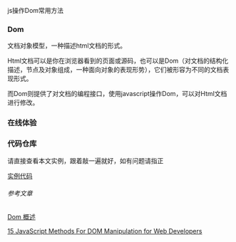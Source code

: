 js操作Dom常用方法

### Dom
文档对象模型，一种描述html文档的形式。

Html文档可以是你在浏览器看到的页面或源码，也可以是Dom（对文档的结构化描述，节点及对象组成，一种面向对象的表现形势），它们被形容为不同的文档表现形式。

而Dom则提供了对文档的编程接口，使用javascript操作Dom，可以对Html文档进行修改。

### 在线体验
<dom/>

### 代码仓库
请直接查看本文实例，跟着敲一遍就好，如有问题请指正

<a href="https://github.com/susan007/my-blog/blob/master/demo/dom.html">实例代码</a>

###### 参考文章
<a href="https://developer.mozilla.org/zh-CN/docs/Web/API/Document_Object_Model/Introduction">Dom 概述</a>

<a href="https://www.hongkiat.com/blog/dom-manipulation-javascript-methods/">15 JavaScript Methods For DOM Manipulation for Web Developers</a>

